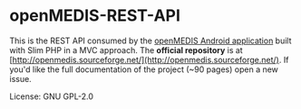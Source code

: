 openMEDIS-REST-API
==================
This is the REST API consumed by the [openMEDIS Android application](https://play.google.com/store/apps/details?id=ch.swisstph.openmedis) built with Slim PHP in a MVC approach.
The **official repository** is at [http://openmedis.sourceforge.net/](http://openmedis.sourceforge.net/).
If you'd like the full documentation of the project (~90 pages) open a new issue.

License: GNU GPL-2.0
